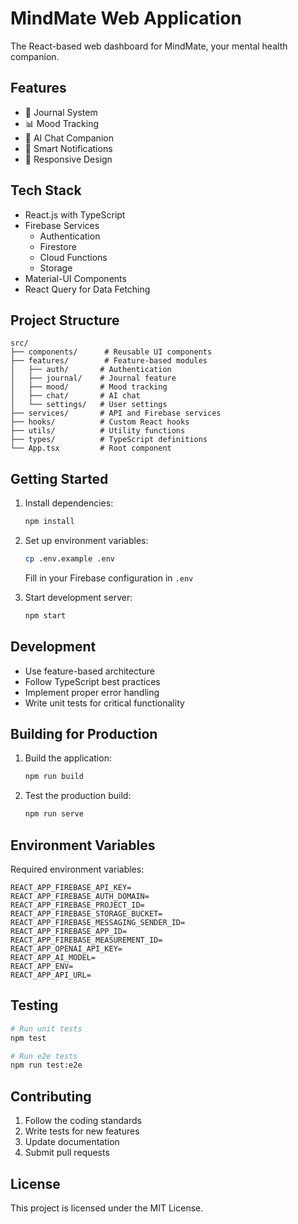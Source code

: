 # MindMate Web Application

The React-based web dashboard for MindMate, your mental health companion.

## Features

- 📝 Journal System
- 📊 Mood Tracking
- 💬 AI Chat Companion
- 🔔 Smart Notifications
- 📱 Responsive Design

## Tech Stack

- React.js with TypeScript
- Firebase Services
  - Authentication
  - Firestore
  - Cloud Functions
  - Storage
- Material-UI Components
- React Query for Data Fetching

## Project Structure

```
src/
├── components/      # Reusable UI components
├── features/        # Feature-based modules
│   ├── auth/       # Authentication
│   ├── journal/    # Journal feature
│   ├── mood/       # Mood tracking
│   ├── chat/       # AI chat
│   └── settings/   # User settings
├── services/       # API and Firebase services
├── hooks/          # Custom React hooks
├── utils/          # Utility functions
├── types/          # TypeScript definitions
└── App.tsx         # Root component
```

## Getting Started

1. Install dependencies:
   ```bash
   npm install
   ```

2. Set up environment variables:
   ```bash
   cp .env.example .env
   ```
   Fill in your Firebase configuration in `.env`

3. Start development server:
   ```bash
   npm start
   ```

## Development

- Use feature-based architecture
- Follow TypeScript best practices
- Implement proper error handling
- Write unit tests for critical functionality

## Building for Production

1. Build the application:
   ```bash
   npm run build
   ```

2. Test the production build:
   ```bash
   npm run serve
   ```

## Environment Variables

Required environment variables:
```
REACT_APP_FIREBASE_API_KEY=
REACT_APP_FIREBASE_AUTH_DOMAIN=
REACT_APP_FIREBASE_PROJECT_ID=
REACT_APP_FIREBASE_STORAGE_BUCKET=
REACT_APP_FIREBASE_MESSAGING_SENDER_ID=
REACT_APP_FIREBASE_APP_ID=
REACT_APP_FIREBASE_MEASUREMENT_ID=
REACT_APP_OPENAI_API_KEY=
REACT_APP_AI_MODEL=
REACT_APP_ENV=
REACT_APP_API_URL=
```

## Testing

```bash
# Run unit tests
npm test

# Run e2e tests
npm run test:e2e
```

## Contributing

1. Follow the coding standards
2. Write tests for new features
3. Update documentation
4. Submit pull requests

## License

This project is licensed under the MIT License.
